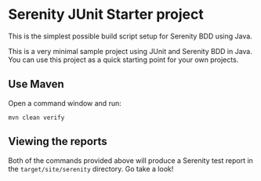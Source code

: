 # Serenity JUnit Starter project


This is the simplest possible build script setup for Serenity BDD using Java. 

This is a very minimal sample project using JUnit and Serenity BDD in Java. 
You can use this project as a quick starting point for your own projects.

## Use Maven

Open a command window and run:

    mvn clean verify

## Viewing the reports

Both of the commands provided above will produce a Serenity test report in the `target/site/serenity` directory. Go take a look!

